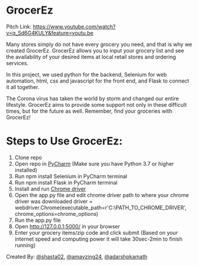# GrocerEz

Pitch Link: https://www.youtube.com/watch?v=q_Sd6G4KULY&feature=youtu.be

Many stores simply do not have every grocery you need, and that is why we created GrocerEz. GrocerEz allows you to input your grocery list and see the availability of your desired items at local retail stores and ordering services.

In this project, we used python for the backend, Selenium for web automation, html, css and javascript for the front end, and Flask to connect it all together.

The Corona virus has taken the world by storm and changed our entire lifestyle. GrocerEz aims to provide some support not only in these difficult times, but for the future as well. Remember, find your groceries with GrocerEz!

# Steps to Use GrocerEz:
1. Clone repo
2. Open repo in [PyCharm](https://www.jetbrains.com/pycharm/download/) (Make sure you have Python 3.7 or higher installed)
3. Run npm install Selenium in PyCharm terminal 
4. Run npm install Flask in PyCharm terminal
5. Install and run [Chrome driver](https://chromedriver.chromium.org/downloads)
6. Open the app.py file and edit chrome driver path to where your chrome driver was downloaded 
driver = webdriver.Chrome(executable_path=r'C:\PATH_TO_CHROME_DRIVER', chrome_options=chrome_options)
7. Run the app.py file
8. Open http://127.0.0.1:5000/ in your browser
9. Enter your grocery items/zip code and click submit (Based on your internet speed and computing power it will take 30sec-2min to finish running)

Created By:
[@shasta02](https://github.com/shasta02),
[@amayzing24](https://github.com/Amayzing24),
[@adarshpkamath](https://github.com/adarshpkamath)
